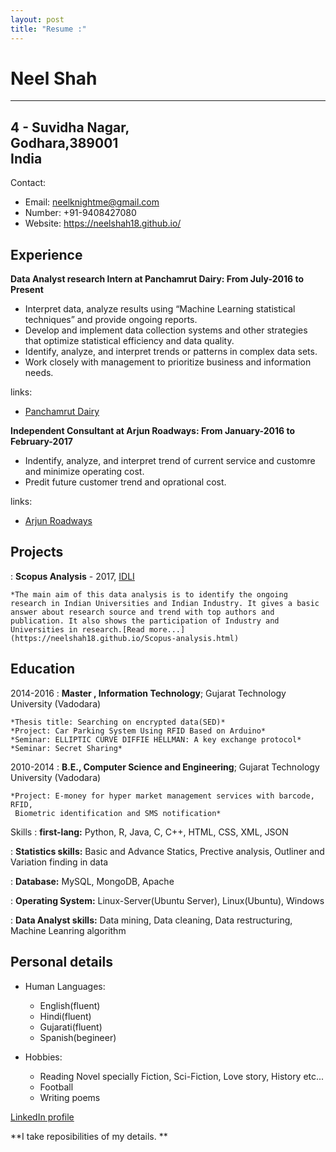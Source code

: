 ```yaml
---
layout: post
title: "Resume :"
---
```


Neel Shah 
=========

---------------------------------------------------------------------------------------------------------------    
4 - Suvidha Nagar,           
Godhara,389001         
India
--------------------------------------------------------------------------------------------------------------

Contact:

- Email: neelknightme@gmail.com
- Number: +91-9408427080
- Website: https://neelshah18.github.io/

Experience
----------

**Data Analyst research Intern at Panchamrut Dairy: From July-2016 to Present**

* Interpret data, analyze results using “Machine Learning statistical techniques” and
  provide ongoing reports.
* Develop and implement data collection systems and other strategies that optimize
  statistical efficiency and data quality.
* Identify, analyze, and interpret trends or patterns in complex data sets.
* Work closely with management to prioritize business and information needs.

links:

* [Panchamrut Dairy](http://panchamrutdairy.org/)

**Independent Consultant at Arjun Roadways: From January-2016 to February-2017**

* Indentify, analyze, and interpret trend of current service and customre and
  minimize operating cost.
* Predit future customer trend and oprational cost.

links:

* [Arjun Roadways](http://arjunroadways.com/)

Projects
--------
:   **Scopus Analysis** - 2017, [IDLI](http://idli.group/team.html)
  
    *The main aim of this data analysis is to identify the ongoing research in Indian Universities and Indian Industry. It gives a basic answer about research source and trend with top authors and publication. It also shows the participation of Industry and Universities in research.[Read more...](https://neelshah18.github.io/Scopus-analysis.html) 

Education
---------

2014-2016 
:   **Master , Information Technology**; Gujarat Technology University (Vadodara)

    *Thesis title: Searching on encrypted data(SED)*
    *Project: Car Parking System Using RFID Based on Arduino*
    *Seminar: ELLIPTIC CURVE DIFFIE HELLMAN: A key exchange protocol*
    *Seminar: Secret Sharing*

2010-2014
:   **B.E., Computer Science and Engineering**; Gujarat Technology University
    (Vadodara)

    *Project: E-money for hyper market management services with barcode, RFID, 
     Biometric identification and SMS notification*

Skills
:   **first-lang:** Python, R, Java, C, C++, HTML, CSS, XML, JSON

:   **Statistics skills:** Basic and Advance Statics, Prective analysis, Outliner and Variation finding in data

:   **Database:** MySQL, MongoDB, Apache

:   **Operating System:** Linux-Server(Ubuntu Server), Linux(Ubuntu), Windows

:   **Data Analyst skills:** Data mining, Data cleaning, Data restructuring, Machine Leanring algorithm

[ref]: https://github.com/NeelShah18

Personal details
----------------

* Human Languages:

     * English(fluent)
     * Hindi(fluent)
     * Gujarati(fluent)
     * Spanish(begineer)

* Hobbies:
  
     * Reading Novel specially Fiction, Sci-Fiction, Love story, History etc...
     * Football
     * Writing poems

[LinkedIn profile](https://www.linkedin.com/in/neel-shah-7b5495104/)

**I take reposibilities of my details. **
